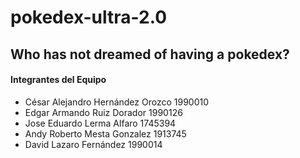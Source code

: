 # pokedex-ultra-2.0
## Who has not dreamed of having a pokedex?
#### Integrantes del Equipo 
- César Alejandro Hernández Orozco 1990010
- Edgar Armando Ruiz Dorador 1990126
- Jose Eduardo Lerma Alfaro 1745394
- Andy Roberto Mesta Gonzalez 1913745
- David Lazaro Fernández 1990014
